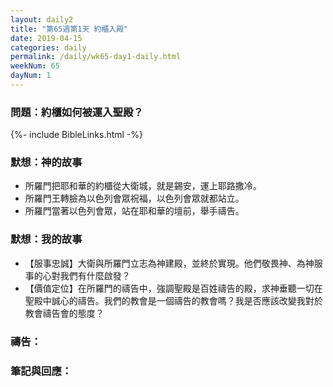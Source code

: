 ```yaml
---
layout: daily2
title: "第65週第1天 約櫃入殿"
date: 2019-04-15
categories: daily
permalink: /daily/wk65-day1-daily.html
weekNum: 65
dayNum: 1
---
```


### 問題：約櫃如何被運入聖殿？
 
{%- include BibleLinks.html -%}

### 默想：神的故事
+ 所羅門把耶和華的約櫃從大衛城，就是錫安，運上耶路撒冷。 
+ 所羅門王轉臉為以色列會眾祝福，以色列會眾就都站立。 
+ 所羅門當著以色列會眾，站在耶和華的壇前，舉手禱告。

### 默想：我的故事
+ 【服事忠誠】大衛與所羅門立志為神建殿，並終於實現。他們敬畏神、為神服事的心對我們有什麼啟發？ 
+ 【價值定位】在所羅門的禱告中，強調聖殿是百姓禱告的殿，求神垂聽一切在聖殿中誠心的禱告。我們的教會是一個禱告的教會嗎？我是否應該改變我對於教會禱告會的態度？

### 禱告：

### 筆記與回應：
